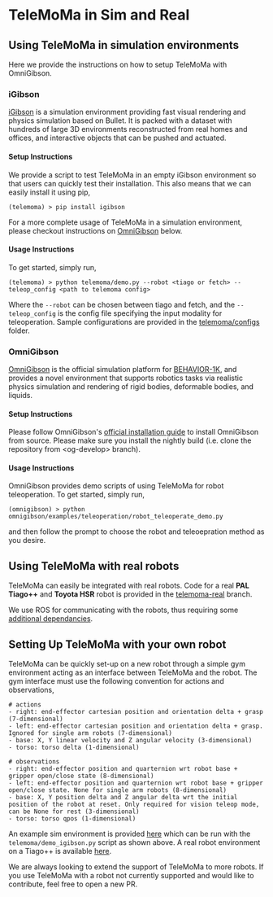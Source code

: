 # TeleMoMa in Sim and Real

## Using TeleMoMa in simulation environments
Here we provide the instructions on how to setup TeleMoMa with OmniGibson. 

### iGibson 
[iGibson](https://stanfordvl.github.io/iGibson/) is a simulation environment providing fast visual rendering and physics simulation based on Bullet. It is packed with a dataset with hundreds of large 3D environments reconstructed from real homes and offices, and interactive objects that can be pushed and actuated.

#### Setup Instructions
We provide a script to test TeleMoMa in an empty iGibson environment so that users can quickly test their installation. This also means that we can easily install it using pip,
```
(telemoma) > pip install igibson
``` 
For a more complete usage of TeleMoMa in a simulation environment, please checkout instructions on [OmniGibson](#omnigibson) below. 

#### Usage Instructions
To get started, simply run, 
```
(telemoma) > python telemoma/demo.py --robot <tiago or fetch> --teleop_config <path to telemoma config>  
```
Where the ```--robot``` can be chosen between tiago and fetch, and the ```--teleop_config``` is the config file specifying the input modality for teleoperation. Sample configurations are provided in the [telemoma/configs](../configs/) folder. 

### OmniGibson

[OmniGibson](https://behavior.stanford.edu/omnigibson) is the official simulation platform for [BEHAVIOR-1K](https://behavior.stanford.edu/behavior-1k), and provides a novel environment that supports robotics tasks via realistic physics simulation and rendering of rigid bodies, deformable bodies, and liquids. 

#### Setup Instructions
Please follow OmniGibson's [official installation guide](https://behavior.stanford.edu/omnigibson/getting_started/installation.html) to install OmniGibson from source. Please make sure you install the nightly build (i.e. clone the repository from \<og-develop> branch).

#### Usage Instructions
OmniGibson provides demo scripts of using TeleMoMa for robot teleoperation. To get started, simply run, 
```
(omnigibson) > python omnigibson/examples/teleoperation/robot_teleoperate_demo.py 
```
and then follow the prompt to choose the robot and teleoepration method as you desire.

## Using TeleMoMa with real robots
TeleMoMa can easily be integrated with real robots. Code for a real <b>PAL Tiago++</b> and <b>Toyota HSR</b> robot is provided in the [telemoma-real](https://github.com/UT-Austin-RobIn/telemoma/tree/telemoma-real) branch.

We use ROS for communicating with the robots, thus requiring some [additional dependancies](https://github.com/UT-Austin-RobIn/telemoma/blob/telemoma-real/real-robots.md). 

## Setting Up TeleMoMa with your own robot
TeleMoMa can be quickly set-up on a new robot through a simple gym environment acting as an interface between TeleMoMa and the robot. The gym interface must use the following convention for actions and observations,
```
# actions
- right: end-effector cartesian position and orientation delta + grasp (7-dimensional) 
- left: end-effector cartesian position and orientation delta + grasp. Ignored for single arm robots (7-dimensional)
- base: X, Y linear velocity and Z angular velocity (3-dimensional)
- torso: torso delta (1-dimensional)

# observations
- right: end-effector position and quarternion wrt robot base + gripper open/close state (8-dimensional)
- left: end-effector position and quarternion wrt robot base + gripper open/close state. None for single arm robots (8-dimensional)
- base: X, Y position delta and Z angular delta wrt the initial position of the robot at reset. Only required for vision teleop mode, can be None for rest (3-dimensional)
- torso: torso qpos (1-dimensional)
```

An example sim environment is provided [here](igibson/igibson_env.py) which can be run with the ```telemoma/demo_igibson.py``` script as shown above. A real robot environment on a Tiago++ is available [here](https://github.com/UT-Austin-RobIn/telemoma/blob/telemoma-real/telemoma/robot_interface/tiago/tiago_gym.py). 


We are always looking to extend the support of TeleMoMa to more robots. If you use TeleMoMa with a robot not currently supported and would like to contribute, feel free to open a new PR. 